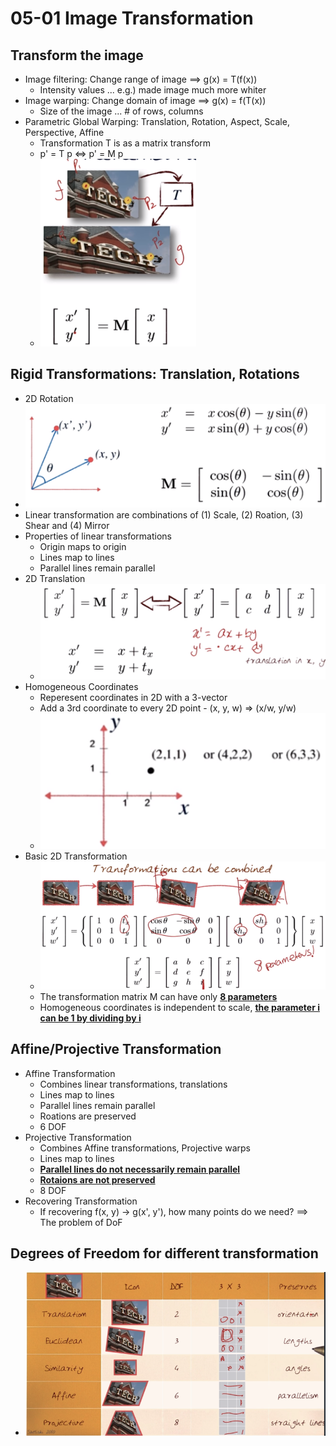# 05-01 Image Transformation

## Transform the image
  * Image filtering: Change range of image ==> g(x) = T(f(x))
    * Intensity values ... e.g.) made image much more whiter
  * Image warping: Change domain of image ==> g(x) = f(T(x))
    * Size of the image ... # of rows, columns
  * Parametric Global Warping: Translation, Rotation, Aspect, Scale, Perspective, Affine
    * Transformation T is as a matrix transform
	* p' = T p <=> p' = M p
    * ![Parametric Warping](./Figures/ParametricWarping.png)

## Rigid Transformations: Translation, Rotations
  * 2D Rotation
  * ![2D Rotation](./Figures/2DRotation.png)
  * Linear transformation are combinations of (1) Scale, (2) Roation, (3) Shear and (4) Mirror
  * Properties of linear transformations
    * Origin maps to origin
	* Lines map to lines
	* Parallel lines remain parallel
  * 2D Translation
	* ![2D Translation](./Figures/2DTranslation.png)
  * Homogeneous Coordinates
    * Reperesent coordinates in 2D with a 3-vector
	* Add a 3rd coordinate to every 2D point - (x, y, w) => (x/w, y/w)
	* ![Homogeneous Coordinates](./Figures/HomogeneousCoordinates.png)
  * Basic 2D Transformation
    * ![2D Transformation](./Figures/2DTransformation.png)
	* The transformation matrix M can have only **<u>8 parameters</u>**
	* Homogeneous coordinates is independent to scale, **<u>the parameter i can be 1 by dividing by i</u>**

## Affine/Projective Transformation
  * Affine Transformation
    * Combines linear transformations, translations
	* Lines map to lines
	* Parallel lines remain parallel
	* Roations are preserved
	* 6 DOF
  * Projective Transformation
    * Combines Affine transformations, Projective warps
	* Lines map to lines
    * **<u>Parallel lines do not necessarily remain parallel</u>**
	* **<u>Rotaions are not preserved</u>**
	* 8 DOF
  * Recovering Transformation
	* If recovering f(x, y) -> g(x', y'), how many points do we need? ==> The problem of DoF

## Degrees of Freedom for different transformation
  * ![Degrees of Freedom](./Figures/DoF.png)